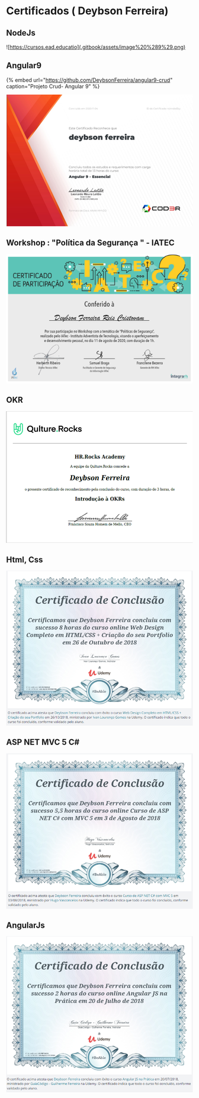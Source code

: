 # Certificados \( Deybson Ferreira\)

## NodeJs

![https://cursos.ead.educatio](.gitbook/assets/image%20%289%29.png)

## Angular9

{% embed url="https://github.com/DeybsonFerreira/angular9-crud" caption="Projeto Crud- Angular 9" %}

![](.gitbook/assets/image%20%288%29.png)

## Workshop : "Política da Segurança " - IATEC

![](.gitbook/assets/image%20%286%29.png)

## OKR

![](.gitbook/assets/image%20%281%29.png)

## Html, Css

![](.gitbook/assets/image%20%282%29.png)

## ASP NET MVC 5 C\#

![](.gitbook/assets/image%20%283%29.png)

## AngularJs

![](.gitbook/assets/image.png)



